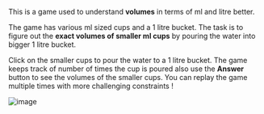 This is a game used to understand **volumes** in terms of ml and litre better. 

The game has various ml sized cups and a 1 litre bucket. The task is to figure out the **exact volumes of smaller ml cups** by pouring the water into bigger 1 litre bucket.

Click on the smaller cups to pour the water to a 1 litre bucket. The game keeps track of number of times the cup is poured also use the __Answer__ button to see the volumes of the smaller cups. You can replay the game multiple times with more challenging constraints !

![image](https://github.com/user-attachments/assets/e60c102c-0581-4bff-9708-9b98d7663655)

